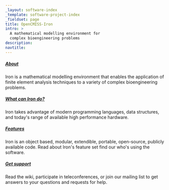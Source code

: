 ```yaml
---
_layout: software-index
_template: software-project-index
_fieldset: page
title: OpenCMISS-Iron
intro: >
  A mathematical modelling environment for
  complex bioengineering problems
description:
navtitle:
---
```

<div class="one-fourth">
<h5><a href="/software/opencmiss/iron/about">About</a></h5> <p>Iron is a mathematical modelling environment that enables the application of finite element analysis techniques to a variety of complex bioengineering problems.</p>
</div><!-- end .one-fourth -->
<div class="one-fourth">
<h5><a href="/software/opencmiss/iron/what-can-Iron-do">What can Iron do?</a></h5> <p>Iron takes advantage of modern programming languages, data structures, and today's range of available high performance hardware.</p>
</div><!-- end .one-fourth -->
<div class="one-fourth">
<h5><a href="/software/opencmiss/iron/features">Features</a></h5> <p>Iron is an object based, modular, extendible, portable, open-source, publicly available code. Read about Iron's feature set find our who's using the software.</p>
</div><!-- end .one-fourth -->
<div class="one-fourth last">
<h5><a href="/software/opencmiss/iron/support">Get support</a></h5> <p>Read the wiki, participate in teleconferences, or join our mailing list to get answers to your questions and requests for help.</p>
</div><!-- end .one-fourth last -->